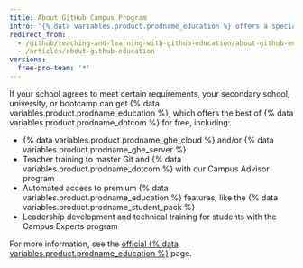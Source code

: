 ```yaml
---
title: About GitHub Campus Program 
intro: '{% data variables.product.prodname_education %} offers a special free product for schools that want to make the most of {% data variables.product.prodname_dotcom %} for their community and agree to specific program requirements.'
redirect_from:
  - /github/teaching-and-learning-with-github-education/about-github-education
  - /articles/about-github-education
versions:
  free-pro-team: '*'
---
```


If your school agrees to meet certain requirements, your secondary school, university, or bootcamp can get {% data variables.product.prodname_education %}, which offers the best of {% data variables.product.prodname_dotcom %} for free, including:
- {% data variables.product.prodname_ghe_cloud %} and/or {% data variables.product.prodname_ghe_server %}
- Teacher training to master Git and {% data variables.product.prodname_dotcom %} with our Campus Advisor program
- Automated access to premium {% data variables.product.prodname_education %} features, like the {% data variables.product.prodname_student_pack %}
- Leadership development and technical training for students with the Campus Experts program

For more information, see the [official {% data variables.product.prodname_education %}](https://education.github.com/schools) page.
